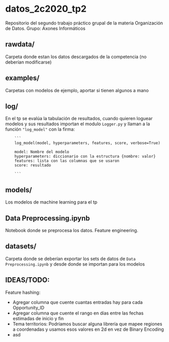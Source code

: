 # datos_2c2020_tp2
Repositorio del segundo trabajo práctico grupal de la materia Organización de Datos. Grupo: Axones Informáticos

## rawdata/
Carpeta donde estan los datos descargados de la competencia (no deberían modificarse)

## examples/
Carpetas con modelos de ejemplo, aportar si tienen algunos a mano

## log/ 
En el tp se evalúa la tabulación de resultados, cuando quieren loguear modelos y sus resultados importan el modulo ``Logger.py`` y llaman a la función `"log_model"` con la firma:

        ```
        log_model(model, hyperparameters, features, score, verbose=True)
        
        model: Nombre del modelo
        hyperparameters: diccionario con la estructura {nombre: valor}
        features: lista con las columnas que se usaron
        score: resultado
    
        ```

## models/
Los modelos de machine learning para el tp

## Data Preprocessing.ipynb
Notebook donde se preprocesa los datos. Feature engineering.

## datasets/
Carpeta donde se deberían exportar los sets de datos de ``Data Preprocessing.ipynb`` y desde donde se importan para los modelos

## IDEAS/TODO:

Feature hashing:
   * Agregar columna que cuente cuantas entradas hay para cada Opportunity_ID
   * Agregar columna que cuente el rango en días entre las fechas estimadas de inicio y fin
   * Tema territorios: Podríamos buscar alguna librería que mapee regiones a coordenadas
                       y usamos esos valores en 2d en vez de Binary Encoding
   * asd
